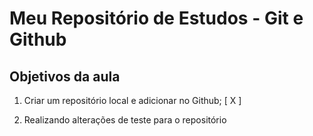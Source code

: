 # Meu Repositório de Estudos - Git e Github

## Objetivos da aula

1. Criar um repositório local e adicionar no Github; [ X ] 

2. Realizando alterações de teste para o repositório